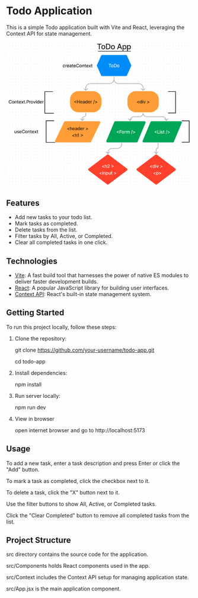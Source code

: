 # Todo Application

This is a simple Todo application built with Vite and React, leveraging the Context API for state management.

![uml](ToDoUML.png)

## Features

- Add new tasks to your todo list.
- Mark tasks as completed.
- Delete tasks from the list.
- Filter tasks by All, Active, or Completed.
- Clear all completed tasks in one click.

## Technologies

- [Vite](https://vitejs.dev/): A fast build tool that harnesses the power of native ES modules to deliver faster development builds.
- [React](https://reactjs.org/): A popular JavaScript library for building user interfaces.
- [Context API](https://reactjs.org/docs/context.html): React's built-in state management system.

## Getting Started

To run this project locally, follow these steps:

1. Clone the repository:

   git clone https://github.com/your-username/todo-app.git

   cd todo-app

2. Install dependencies:

    npm install

3. Run server locally:

    npm run dev

4. View in browser

    open internet browser and go to http://localhost:5173

## Usage

To add a new task, enter a task description and press Enter or click the "Add" button.

To mark a task as completed, click the checkbox next to it.

To delete a task, click the "X" button next to it.

Use the filter buttons to show All, Active, or Completed tasks.

Click the "Clear Completed" button to remove all completed tasks from the list.

## Project Structure

src directory contains the source code for the application.

src/Components holds React components used in the app.

src/Context includes the Context API setup for managing application state.

src/App.jsx is the main application component.